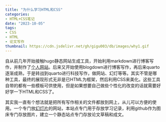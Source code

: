 ```yaml
---
title: "为什么学习HTML和CSS"
categories:
- HTML+CSS笔记
date: "2023-10-05"
tags:
- CSS
- HTML
- 论文写作
thumbnail: https://cdn.jsdelivr.net/gh/gigu003/db/images/why1.gif
---
```


自从前几年开始接触hugo静态网站生成工具，开始利用markdown进行博客写作，并制作了[个人网站](https://chenq.site)。后来又开始使用blogdown进行博客写作，再后来quarto逐渐成熟，于是转战到quarto进行科技写作，做网站、幻灯等等。其实不管是哪种工具，最终的展现形式无非是已HTML为框架，然后利用CSS来美化。这些工具自带的都有一些模板可供使用，但是如果想要自己做些个性化的改变的话就需要好好学一下HTML和CSS了。

其实我一直有个想法就是把所有写作相关的文件都放到网上，从儿可以方便的使用。一个专门放[幻灯片](https://slides.chenq.site)的网站，本站点专门用于存放学习记录，利用github作为图床专门存放图片，建立一个静态站点专门存放论文草稿和成文。


